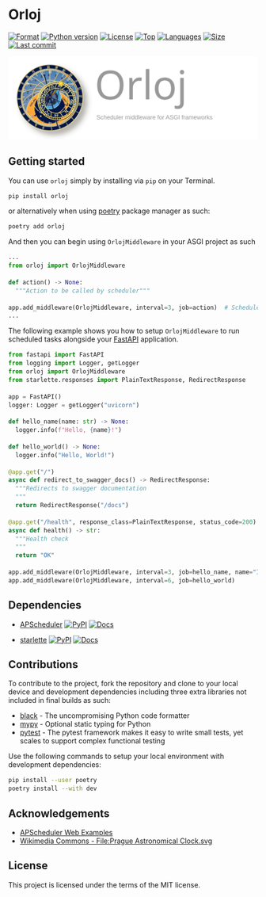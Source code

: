 # Orloj

[![Format](https://img.shields.io/pypi/format/orloj)](https://pypi.org/project/orloj)
[![Python version](https://img.shields.io/pypi/pyversions/orloj)](https://pypi.org/project/orloj)
[![License](https://img.shields.io/pypi/l/orloj)](https://pypi.org/project/orloj)
[![Top](https://img.shields.io/github/languages/top/aekasitt/orloj)](.)
[![Languages](https://img.shields.io/github/languages/count/aekasitt/orloj)](.)
[![Size](https://img.shields.io/github/repo-size/aekasitt/orloj)](.)
[![Last commit](https://img.shields.io/github/last-commit/aekasitt/orloj/master)](.)

[![Orloj banner](static/orloj-banner.svg)](static/orloj-banner.svg)

## Getting started

You can use `orloj` simply by installing via `pip` on your Terminal.

```sh
pip install orloj
```

or alternatively when using [poetry](https://python-poetry.org) package manager as such:

```sh
poetry add orloj
```

And then you can begin using `OrlojMiddleware` in your ASGI project as such

```python
...
from orloj import OrlojMiddleware

def action() -> None:
  """Action to be called by scheduler"""

app.add_middleware(OrlojMiddleware, interval=3, job=action)  # Schedules for 3 second interval
...
```

The following example shows you how to setup `OrlojMiddleware` to run scheduled tasks alongside
your [FastAPI](https://github.com/tiangolo/fastapi) application.

```python
from fastapi import FastAPI
from logging import Logger, getLogger
from orloj import OrlojMiddleware
from starlette.responses import PlainTextResponse, RedirectResponse

app = FastAPI()
logger: Logger = getLogger("uvicorn")

def hello_name(name: str) -> None:
  logger.info(f"Hello, {name}!")

def hello_world() -> None:
  logger.info("Hello, World!")

@app.get("/")
async def redirect_to_swagger_docs() -> RedirectResponse:
  """Redirects to swagger documentation
  """
  return RedirectResponse("/docs")

@app.get("/health", response_class=PlainTextResponse, status_code=200)
async def health() -> str:
  """Health check
  """
  return "OK"

app.add_middleware(OrlojMiddleware, interval=3, job=hello_name, name="Igor")
app.add_middleware(OrlojMiddleware, interval=6, job=hello_world)
```

## Dependencies

* [APScheduler](https://github.com/agronholm/apscheduler)
  [![PyPI](https://img.shields.io/badge/PyPI-3775A9?logo=pypi&logoColor=white)](https://pypi.org/project/APScheduler)
  [![Docs](https://img.shields.io/readthedocs/apscheduler?logo=readthedocs)](https://apscheduler.readthedocs.io/en/3.x)

* [starlette](https://www.starlette.io)
  [![PyPI](https://img.shields.io/badge/PyPI-3775A9?logo=pypi&logoColor=white)](https://pypi.org/project/starlette)
  [![Docs](https://img.shields.io/badge/MkDocs-526CFE?logo=materialformkdocs&logoColor=white)](https://www.starlette.io)

## Contributions

To contribute to the project, fork the repository and clone to your local device and development
dependencies including three extra libraries not included in final builds as such:

* [black](https://github.com/psf/black) - The uncompromising Python code formatter 
* [mypy](https://github.com/python/mypy) - Optional static typing for Python
* [pytest](https://github.com/pytest-dev/pytest) - The pytest framework makes it easy to write small tests, yet scales to support complex functional testing

Use the following commands to setup your local environment with development dependencies:

```bash
pip install --user poetry
poetry install --with dev
```

## Acknowledgements

* [APScheduler Web Examples](https://github.com/agronholm/apscheduler/tree/master/examples/web)
* [Wikimedia Commons - File:Prague Astronomical Clock.svg](https://commons.wikimedia.org/wiki/File:Prague_Astronomical_Clock.svg)

## License

This project is licensed under the terms of the MIT license.